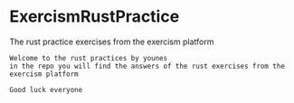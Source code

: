 # ExercismRustPractice
The rust practice exercises from the exercism platform

```[LaTeX]
Welcome to the rust practices by younes
in the repo you will find the answers of the rust exercises from the exercism platform
```

```[LaTeX]
Good luck everyone
```